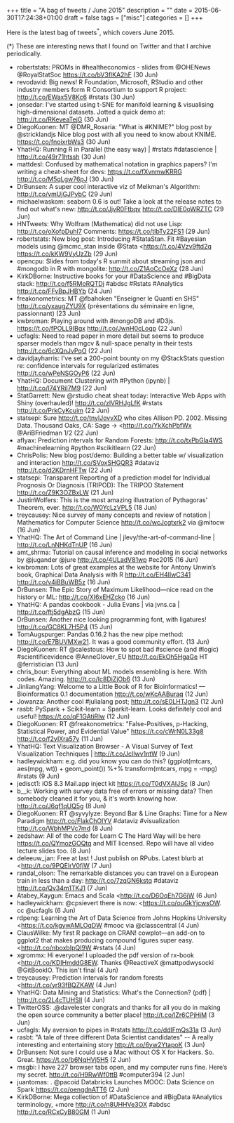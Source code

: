 +++
title = "A bag of tweets / June 2015"
description = ""
date = 2015-06-30T17:24:38+01:00
draft = false
tags = ["misc"]
categories = []
+++

Here is the latest bag of tweets<sup>\*</sup>, which covers June 2015.

<!--more-->

(\*) These are interesting news that I found on Twitter and that I archive periodically.

- robertstats: PROMs in #healtheconomics - slides from @OHENews @RoyalStatSoc <https://t.co/bV3flKA2hF> (30 Jun)
- revodavid: Big news! R Foundation, Microsoft, RStudio and other industry members form R Consortium to support R project: <http://t.co/EWax5V8Kc6> #rstats (30 Jun)
- jonsedar: I've started using t-SNE for manifold learning & visualising high-dimensional datasets. Jotted a quick demo at: <http://t.co/RKeveaTejG> (30 Jun)
- DiegoKuonen: MT @DMR_Rosaria: "What is #KNIME?" blog post by @stricklandjs Nice blog post with all you need to know about KNIME. <https://t.co/fnoixrbWs3> (30 Jun)
- YhatHQ: Running R in Parallel (the easy way) | #rstats #datascience | <http://t.co/49r71htssh> (30 Jun)
- mattdesl: Confused by mathematical notation in graphics papers? I'm writing a cheat-sheet for devs: <https://t.co/fXvnmwKRRG> <http://t.co/M5qLgw76pJ> (30 Jun)
- DrBunsen: A super cool interactive viz of Melkman's Algorithm: <http://t.co/vmUjGJPybC> (29 Jun)
- michaelwaskom: seaborn 0.6 is out! Take a look at the release notes to find out what's new: <http://t.co/JjvR0Ftbqv> <http://t.co/DIE0oWRZTC> (29 Jun)
- HNTweets: Why Wolfram (Mathematica) did not use Lisp: <http://t.co/oXofpDuhI7> Comments: <https://t.co/tIbTy22FS1> (29 Jun)
- robertstats: New blog post: Introducing #StataStan. Fit #Bayesian models using @mcmc_stan inside @Stata <https://t.co/4Vzv9ftd2q <https://t.co/kKW9VyUzZb> (29 Jun)
- opencpu: Slides from today's R summit about streaming json and #mongodb in R with mongolite: <http://t.co/Z1AoCcOeXz> (28 Jun)
- KirkDBorne: Instructive books for your #DataScience and #BigData stack: <http://t.co/f5RMoRQTDj> #abdsc #Rstats #Analytics <http://t.co/FFvBpJHBYb> (24 Jun)
- freakonometrics: MT @fbahoken "Enseigner le Quanti en SHS" <http://t.co/yxaugZYU9X> (présentations du séminaire en ligne, passionnant) (23 Jun)
- kwbroman: Playing around with #mongoDB and #D3js. <https://t.co/fPOLL9IBgx> <http://t.co/JwnH0cLoqp> (22 Jun)
- ucfagls: Need to read paper in more detail but seems to produce sparser models than mgcv & null-space penalty in their tests <http://t.co/6cXQnJvPqO> (22 Jun)
- davidjayharris: I've set a 200-point bounty on my @StackStats question re: confidence intervals for regularized estimates <http://t.co/wPeNSGOyP6> (22 Jun)
- YhatHQ: Document Clustering with #Python (ipynb) | <http://t.co/I74YRiI7M9> (22 Jun)
- StatGarrett: New @rstudio cheat sheat today: Interactive Web Apps with Shiny (overhauled)! <http://t.co/zlVRHJgLfK> #rstats <http://t.co/PrkCyKcuim> (22 Jun)
- statsepi: Sure <http://t.co/tnylJovvXD> who cites Allison PD. 2002. Missing Data. Thousand Oaks, CA: Sage -> <http://t.co/YkXchPbfWx @AriBFriedman 1/2 (22 Jun)
- aflyax: Prediction intervals for Random Forests: <http://t.co/txPbGla4WS> #machinelearning #python #scikitlearn (22 Jun)
- ChrisPolis: New blog post/demo: Building a better table w/ visualization and interaction <http://t.co/SVoxSHGQR3> #dataviz <http://t.co/d2KDrnHFTw> (22 Jun)
- statsepi: Transparent Reporting of a prediction model for Individual Prognosis Or Diagnosis (TRIPOD): The TRIPOD Statement <http://t.co/Z9K3OZBxLW> (21 Jun)
- JustinWolfers: This is the most amazing illustration of Pythagoras' Theorem, ever. <http://t.co/W0YcLzVPL5> (18 Jun)
- treycausey: Nice survey of many concepts and review of notation | Mathematics for Computer Science <http://t.co/wcJcgtxrk2> via @mitocw (16 Jun)
- YhatHQ: The Art of Command Line | jlevy/the-art-of-command-line | <http://t.co/LnNHKdTnUP> (16 Jun)
- amt_shrma: Tutorial on causal inference and modeling in social networks by @jugander @jure <http://t.co/4ULadV81wp> #ec2015 (16 Jun)
- kwbroman: Lots of great examples at the website for Antony Unwin’s book, Graphical Data Analysis with R <http://t.co/EH4lIwC341> <http://t.co/v4iBBuWB5z> (16 Jun)
- DrBunsen: The Epic Story of Maximum Likelihood—nice read on the history or ML: <http://t.co/XI6xEHZcko> (16 Jun)
- YhatHQ: A pandas cookbook - Julia Evans | via jvns.ca | <http://t.co/ftj5dgAbzG> (15 Jun)
- DrBunsen: Another nice looking programming font, with ligatures! <http://t.co/GC8KL7H5P4> (15 Jun)
- TomAugspurger: Pandas 0.16.2 has the new pipe method: <http://t.co/E7BUVMXw21>. It was a good community effort. (13 Jun)
- DiegoKuonen: RT @calestous: How to spot bad #science (and #logic) #scientificevidence @AnneGlover_EU <http://t.co/EkOh5HgaGe> HT @ferristician (13 Jun)
- chris_bour: Everything about ML models ensembling is here. With codes. Amazing. <http://t.co/Ic8DiZjOb6> (13 Jun)
- JinliangYang: Welcome to a Little Book of R for Bioinformatics! — Bioinformatics 0.1 documentation <http://t.co/wKcAABuraq> (12 Jun)
- Jowanza: Another cool #julialang post; <http://t.co/sE0LHTJgn3> (12 Jun)
- rasbt: PySpark + Scikit-learn = Sparkit-learn. Looks definitely cool and useful! <https://t.co/qF1GAtiRIw> (12 Jun)
- DiegoKuonen: RT @freakonometrics: "False-Positives, p-Hacking, Statistical Power, and Evidential Value" <https://t.co/cWrN0L33g8> <http://t.co/f2yIXra57y> (11 Jun)
- YhatHQ: Text Visualization Browser - A Visual Survey of Text Visualization Techniques | <http://t.co/JcIlwv1ntW> (9 Jun)
- hadleywickham: e.g. did you know you can do this? (ggplot(mtcars, aes(mpg, wt)) + geom_point()) %+% transform(mtcars, mpg = -mpg) #rstats (9 Jun)
- jedisct1: iOS 8.3 Mail.app inject kit <https://t.co/T0dVXAIJSc> (8 Jun)
- b\_\_k: Working with survey data free of errors or missing data? Then somebody cleaned it for you, & it's worth knowing how. <http://t.co/J6qf1qUQ5g> (8 Jun)
- DiegoKuonen: RT @syvylyze: Beyond Bar & Line Graphs: Time for a New Paradigm <http://t.co/FlakChOlYV> #dataviz #visualization <http://t.co/WbhMPVc7md> (8 Jun)
- zedshaw: All of the code for Learn C The Hard Way will be here <https://t.co/QYmozGOQtq> and MIT licensed. Repo will have all video lecture slides too. (8 Jun)
- deleeuw_jan: Free at last ! Just publish on RPubs. Latest blurb at <http://t.co/9PQElrV0fjW (7 Jun)
- randal_olson: The remarkable distances you can travel on a European train in less than a day: <http://t.co/7zqGN6kstq> #dataviz <http://t.co/Qv34m1TKJ1> (7 Jun)
- Atabey_Kaygun: Emacs and Scala <http://t.co/D6OqEh7G6jW (6 Jun)
- hadleywickham: @cpsievert there is now: <https://t.co/ouGkYjcwsOW. cc @ucfagls (6 Jun)
- rdpeng: Learning the Art of Data Science from Johns Hopkins University <https://t.co/kgywAMLOqDW #mooc via @classcentral (4 Jun)
- ClausWilke: My first R package on CRAN! cowplot—an add-on to ggplot2 that makes producing compound figures super easy. <http://t.co/nboxbIpQI9W #rstats (4 Jun)
- xgrommx: Hi everyone! I uploaded the pdf version of rx-book <http://t.co/KDIHmddG8EW. Thanks @ReactiveX @mattpodwysocki @GitBookIO. This isn't final (4 Jun)
- treycausey: Prediction intervals for random forests <http://t.co/yr93fBQZKAW (4 Jun)
- YhatHQ: Data Mining and Statistics: What's the Connection? (pdf) | <http://t.co/2L4cTUHSII> (4 Jun)
- TwitterOSS: .@davelester congrats and thanks for all you do in making the open source community a better place! <http://t.co/lZr6CPjHiM> (3 Jun)
- ucfagls: My aversion to pipes in #rstats <http://t.co/ddIFmQs31a> (3 Jun)
- rasbt: "A tale of three different Data Scientist candidates" -- A really interesting and entertaining story <http://t.co/6yw2YtapoK> (3 Jun)
- DrBunsen: Not sure I could use a Mac without OS X for Hackers. So. Great. <https://t.co/b6NqHVj5H5> (2 Jun)
- msgbi: I have 227 browser tabs open, and my computer runs fine. Here’s my secret. <http://t.co/H9RwWf0ttB> #computer394 (2 Jun)
- juantomas: . @pacoid Databricks Launches MOOC: Data Science on Spark <https://t.co/oengdnATT6> (2 Jun)
- KirkDBorne: Mega collection of #DataScience and #BigData #Analytics terminology, +more <http://t.co/n8UHHVe3OX> #abdsc <http://t.co/RCxCyB80GM> (1 Jun)
